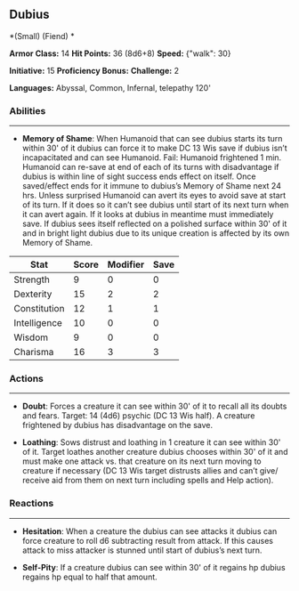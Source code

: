 ## Dubius
*(Small) (Fiend) *

**Armor Class:** 14
**Hit Points:** 36 (8d6+8)
**Speed:** {"walk": 30}

**Initiative:** 15
**Proficiency Bonus:**
**Challenge:** 2

**Languages:** Abyssal, Common, Infernal, telepathy 120'

### Abilities
 --- 
- **Memory of Shame**: When Humanoid that can see dubius starts its turn within 30' of it dubius can force it to make DC 13 Wis save if dubius isn’t incapacitated and can see Humanoid. Fail: Humanoid frightened 1 min. Humanoid can re-save at end of each of its turns with disadvantage if dubius is within line of sight success ends effect on itself. Once saved/effect ends for it immune to dubius’s Memory of Shame next 24 hrs. Unless surprised Humanoid can avert its eyes to avoid save at start of its turn. If it does so it can’t see dubius until start of its next turn when it can avert again. If it looks at dubius in meantime must immediately save. If dubius sees itself reflected on a polished surface within 30' of it and in bright light dubius due to its unique creation is affected by its own Memory of Shame.



| Stat | Score | Modifier | Save |
| ---- | ---- | ---- | ---- |
| Strength | 9 | 0 | 0 |
| Dexterity | 15 | 2 | 2 |
| Constitution | 12 | 1 | 1 |
| Intelligence | 10 | 0 | 0 |
| Wisdom | 9 | 0 | 0 |
| Charisma | 16 | 3 | 3 |

### Actions
 --- 
- **Doubt**: Forces a creature it can see within 30' of it to recall all its doubts and fears. Target: 14 (4d6) psychic (DC 13 Wis half). A creature frightened by dubius has disadvantage on the save.

- **Loathing**: Sows distrust and loathing in 1 creature it can see within 30' of it. Target loathes another creature dubius chooses within 30' of it and must make one attack vs. that creature on its next turn moving to creature if necessary (DC 13 Wis target distrusts allies and can’t give/ receive aid from them on next turn including spells and Help action).

### Reactions
 --- 
- **Hesitation**: When a creature the dubius can see attacks it dubius can force creature to roll d6 subtracting result from attack. If this causes attack to miss attacker is stunned until start of dubius’s next turn.

- **Self-Pity**: If a creature dubius can see within 30' of it regains hp dubius regains hp equal to half that amount.

